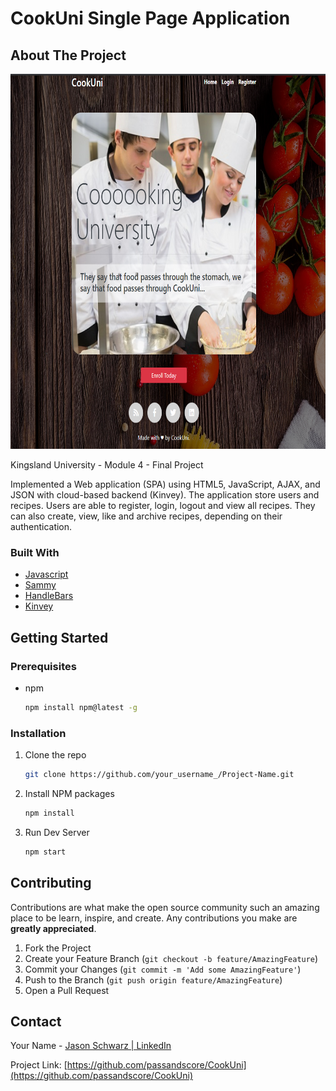 # CookUni Single Page Application

<!-- ABOUT THE PROJECT -->

## About The Project

<p align=”center”>
<img src="images/readme-cover.png" alt="Logo" width="800" height="600">
</p>

Kingsland University - Module 4 - Final Project

Implemented a Web application (SPA) using HTML5, JavaScript, AJAX, and JSON with cloud-based backend (Kinvey). The application store users and recipes. Users are able to register, login, logout and view all recipes. They can also create, view, like and archive recipes, depending on their authentication.

### Built With

- [Javascript](https://www.javascript.com/)
- [Sammy](https://sammyjs.org/)
- [HandleBars](https://handlebarsjs.com/)
- [Kinvey](https://www.progress.com/kinvey)

<!-- GETTING STARTED -->

## Getting Started

### Prerequisites

- npm
  ```sh
  npm install npm@latest -g
  ```

### Installation

1. Clone the repo
   ```sh
   git clone https://github.com/your_username_/Project-Name.git
   ```
2. Install NPM packages
   ```sh
   npm install
   ```
3. Run Dev Server
   ```sh
   npm start
   ```

<!-- CONTRIBUTING -->

## Contributing

Contributions are what make the open source community such an amazing place to be learn, inspire, and create. Any contributions you make are **greatly appreciated**.

1. Fork the Project
2. Create your Feature Branch (`git checkout -b feature/AmazingFeature`)
3. Commit your Changes (`git commit -m 'Add some AmazingFeature'`)
4. Push to the Branch (`git push origin feature/AmazingFeature`)
5. Open a Pull Request



<!-- CONTACT -->

## Contact

Your Name - [Jason Schwarz | LinkedIn](https://www.linkedin.com/in/jason-schwarz-75b91482/)

Project Link: [https://github.com/passandscore/CookUni](https://github.com/passandscore/CookUni)
